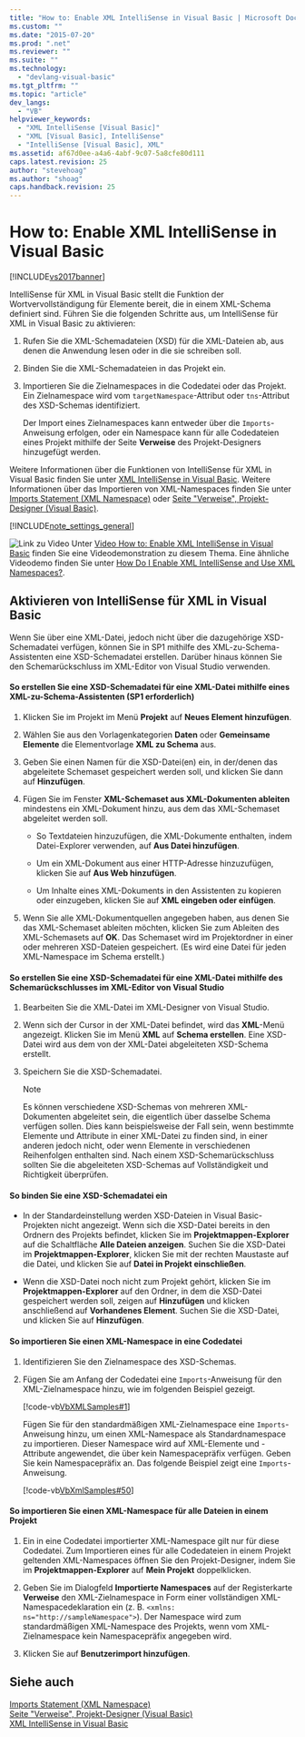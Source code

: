 ```yaml
---
title: "How to: Enable XML IntelliSense in Visual Basic | Microsoft Docs"
ms.custom: ""
ms.date: "2015-07-20"
ms.prod: ".net"
ms.reviewer: ""
ms.suite: ""
ms.technology: 
  - "devlang-visual-basic"
ms.tgt_pltfrm: ""
ms.topic: "article"
dev_langs: 
  - "VB"
helpviewer_keywords: 
  - "XML IntelliSense [Visual Basic]"
  - "XML [Visual Basic], IntelliSense"
  - "IntelliSense [Visual Basic], XML"
ms.assetid: af67d0ee-a4a6-4abf-9c07-5a8cfe80d111
caps.latest.revision: 25
author: "stevehoag"
ms.author: "shoag"
caps.handback.revision: 25
---
```

# How to: Enable XML IntelliSense in Visual Basic
[!INCLUDE[vs2017banner](~/includes/vs2017banner.md)]

IntelliSense für XML in Visual Basic stellt die Funktion der Wortvervollständigung für Elemente bereit, die in einem XML\-Schema definiert sind.  Führen Sie die folgenden Schritte aus, um IntelliSense für XML in Visual Basic zu aktivieren:  
  
1.  Rufen Sie die XML\-Schemadateien \(XSD\) für die XML\-Dateien ab, aus denen die Anwendung lesen oder in die sie schreiben soll.  
  
2.  Binden Sie die XML\-Schemadateien in das Projekt ein.  
  
3.  Importieren Sie die Zielnamespaces in die Codedatei oder das Projekt.  Ein Zielnamespace wird vom `targetNamespace`\-Attribut oder `tns`\-Attribut des XSD\-Schemas identifiziert.  
  
     Der Import eines Zielnamespaces kann entweder über die `Imports`\-Anweisung erfolgen, oder ein Namespace kann für alle Codedateien eines Projekt mithilfe der Seite **Verweise** des Projekt\-Designers hinzugefügt werden.  
  
 Weitere Informationen über die Funktionen von IntelliSense für XML in Visual Basic finden Sie unter [XML IntelliSense in Visual Basic](../../../../visual-basic/programming-guide/language-features/xml/xml-intellisense.md).  Weitere Informationen über das Importieren von XML\-Namespaces finden Sie unter [Imports Statement \(XML Namespace\)](../../../../visual-basic/language-reference/statements/imports-statement-xml-namespace.md) oder [Seite "Verweise", Projekt\-Designer \(Visual Basic\)](/visual-studio/ide/reference/references-page-project-designer-visual-basic).  
  
 [!INCLUDE[note_settings_general](~/includes/note-settings-general-md.md)]  
  
 ![Link zu Video](../../../../csharp/programming-guide/concepts/linq/media/playvideo.png "PlayVideo") Unter [Video How to: Enable XML IntelliSense in Visual Basic](http://go.microsoft.com/fwlink/?LinkId=102466) finden Sie eine Videodemonstration zu diesem Thema.  Eine ähnliche Videodemo finden Sie unter [How Do I Enable XML IntelliSense and Use XML Namespaces?](http://go.microsoft.com/fwlink/?LinkId=143035).  
  
## Aktivieren von IntelliSense für XML in Visual Basic  
 Wenn Sie über eine XML\-Datei, jedoch nicht über die dazugehörige XSD\-Schemadatei verfügen, können Sie in SP1 mithilfe des XML\-zu\-Schema\-Assistenten eine XSD\-Schemadatei erstellen.  Darüber hinaus können Sie den Schemarückschluss im XML\-Editor von Visual Studio verwenden.  
  
#### So erstellen Sie eine XSD\-Schemadatei für eine XML\-Datei mithilfe eines XML\-zu\-Schema\-Assistenten \(SP1 erforderlich\)  
  
1.  Klicken Sie im Projekt im Menü **Projekt** auf **Neues Element hinzufügen**.  
  
2.  Wählen Sie aus den Vorlagenkategorien **Daten** oder **Gemeinsame Elemente** die Elementvorlage **XML zu Schema** aus.  
  
3.  Geben Sie einen Namen für die XSD\-Datei\(en\) ein, in der\/denen das abgeleitete Schemaset gespeichert werden soll, und klicken Sie dann auf **Hinzufügen**.  
  
4.  Fügen Sie im Fenster **XML\-Schemaset aus XML\-Dokumenten ableiten** mindestens ein XML\-Dokument hinzu, aus dem das XML\-Schemaset abgeleitet werden soll.  
  
    -   So Textdateien hinzuzufügen, die XML\-Dokumente enthalten, indem Datei\-Explorer verwenden, auf **Aus Datei hinzufügen**.  
  
    -   Um ein XML\-Dokument aus einer HTTP\-Adresse hinzuzufügen, klicken Sie auf **Aus Web hinzufügen**.  
  
    -   Um Inhalte eines XML\-Dokuments in den Assistenten zu kopieren oder einzugeben, klicken Sie auf **XML eingeben oder einfügen**.  
  
5.  Wenn Sie alle XML\-Dokumentquellen angegeben haben, aus denen Sie das XML\-Schemaset ableiten möchten, klicken Sie zum Ableiten des XML\-Schemasets auf **OK**.  Das Schemaset wird im Projektordner in einer oder mehreren XSD\-Dateien gespeichert.  \(Es wird eine Datei für jeden XML\-Namespace im Schema erstellt.\)  
  
#### So erstellen Sie eine XSD\-Schemadatei für eine XML\-Datei mithilfe des Schemarückschlusses im XML\-Editor von Visual Studio  
  
1.  Bearbeiten Sie die XML\-Datei im XML\-Designer von Visual Studio.  
  
2.  Wenn sich der Cursor in der XML\-Datei befindet, wird das **XML**\-Menü angezeigt.  Klicken Sie im Menü **XML** auf **Schema erstellen**.  Eine XSD\-Datei wird aus dem von der XML\-Datei abgeleiteten XSD\-Schema erstellt.  
  
3.  Speichern Sie die XSD\-Schemadatei.  
  
    > [!NOTE]
    >  Es können verschiedene XSD\-Schemas von mehreren XML\-Dokumenten abgeleitet sein, die eigentlich über dasselbe Schema verfügen sollen.  Dies kann beispielsweise der Fall sein, wenn bestimmte Elemente und Attribute in einer XML\-Datei zu finden sind, in einer anderen jedoch nicht, oder wenn Elemente in verschiedenen Reihenfolgen enthalten sind.  Nach einem XSD\-Schemarückschluss sollten Sie die abgeleiteten XSD\-Schemas auf Vollständigkeit und Richtigkeit überprüfen.  
  
#### So binden Sie eine XSD\-Schemadatei ein  
  
-   In der Standardeinstellung werden XSD\-Dateien in Visual Basic\-Projekten nicht angezeigt.  Wenn sich die XSD\-Datei bereits in den Ordnern des Projekts befindet, klicken Sie im **Projektmappen\-Explorer** auf die Schaltfläche **Alle Dateien anzeigen**.  Suchen Sie die XSD\-Datei im **Projektmappen\-Explorer**, klicken Sie mit der rechten Maustaste auf die Datei, und klicken Sie auf **Datei in Projekt einschließen**.  
  
-   Wenn die XSD\-Datei noch nicht zum Projekt gehört, klicken Sie im **Projektmappen\-Explorer** auf den Ordner, in dem die XSD\-Datei gespeichert werden soll, zeigen auf **Hinzufügen** und klicken anschließend auf **Vorhandenes Element**.  Suchen Sie die XSD\-Datei, und klicken Sie auf **Hinzufügen**.  
  
#### So importieren Sie einen XML\-Namespace in eine Codedatei  
  
1.  Identifizieren Sie den Zielnamespace des XSD\-Schemas.  
  
2.  Fügen Sie am Anfang der Codedatei eine `Imports`\-Anweisung für den XML\-Zielnamespace hinzu, wie im folgenden Beispiel gezeigt.  
  
     [!code-vb[VbXMLSamples#1](../../../../visual-basic/language-reference/operators/codesnippet/VisualBasic/how-to-enable-xml-intellisense_1.vb)]  
  
     Fügen Sie für den standardmäßigen XML\-Zielnamespace eine `Imports`\-Anweisung hinzu, um einen XML\-Namespace als Standardnamespace zu importieren. Dieser Namespace wird auf XML\-Elemente und \-Attribute angewendet, die über kein Namespacepräfix verfügen.  Geben Sie kein Namespacepräfix an.  Das folgende Beispiel zeigt eine `Imports`\-Anweisung.  
  
     [!code-vb[VbXmlSamples#50](../../../../visual-basic/language-reference/operators/codesnippet/VisualBasic/how-to-enable-xml-intellisense_2.vb)]  
  
#### So importieren Sie einen XML\-Namespace für alle Dateien in einem Projekt  
  
1.  Ein in eine Codedatei importierter XML\-Namespace gilt nur für diese Codedatei.  Zum Importieren eines für alle Codedateien in einem Projekt geltenden XML\-Namespaces öffnen Sie den Projekt\-Designer, indem Sie im **Projektmappen\-Explorer** auf **Mein Projekt** doppelklicken.  
  
2.  Geben Sie im Dialogfeld **Importierte Namespaces** auf der Registerkarte **Verweise** den XML\-Zielnamespace in Form einer vollständigen XML\-Namespacedeklaration ein \(z. B. `<xmlns: ns="http://sampleNamespace">`\).  Der Namespace wird zum standardmäßigen XML\-Namespace des Projekts, wenn vom XML\-Zielnamespace kein Namespacepräfix angegeben wird.  
  
3.  Klicken Sie auf **Benutzerimport hinzufügen**.  
  
## Siehe auch  
 [Imports Statement \(XML Namespace\)](../../../../visual-basic/language-reference/statements/imports-statement-xml-namespace.md)   
 [Seite "Verweise", Projekt\-Designer \(Visual Basic\)](/visual-studio/ide/reference/references-page-project-designer-visual-basic)   
 [XML IntelliSense in Visual Basic](../../../../visual-basic/programming-guide/language-features/xml/xml-intellisense.md)